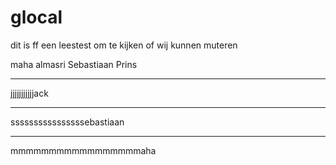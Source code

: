 # glocal
dit is ff een leestest om te kijken of wij kunnen muteren

maha almasri
Sebastiaan Prins





------------
jjjjjjjjjjjack



---------
ssssssssssssssssebastiaan





----------
mmmmmmmmmmmmmmmmmaha



